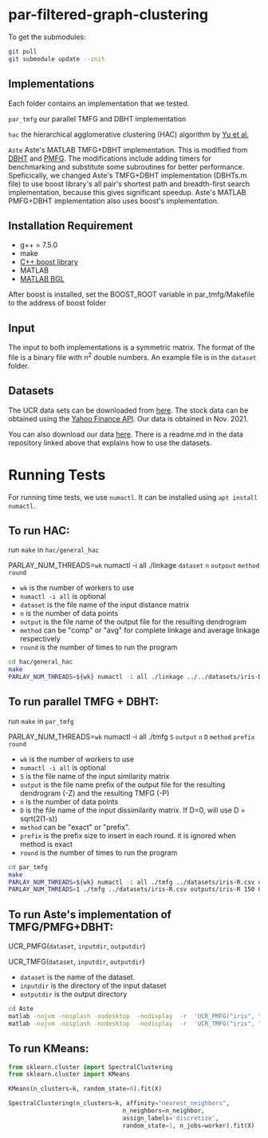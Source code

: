 # par-filtered-graph-clustering

To get the submodules:
```bash
git pull
git submodule update --init
```


Implementations
--------
Each folder contains an implementation that we tested.

`par_tmfg` our parallel TMFG and DBHT implementation

`hac` the hierarchical agglomerative clustering (HAC) algorithm by [Yu et al.](https://arxiv.org/abs/2106.04727)

`Aste` Aste's MATLAB TMFG+DBHT implementation. This is modified from [DBHT](https://www.mathworks.com/matlabcentral/fileexchange/46750-dbht)
and [PMFG](https://www.mathworks.com/matlabcentral/fileexchange/38689-pmfg). The modifications include adding timers for benchmarking and substitute some subroutines for better performance. Speficically, we changed Aste's TMFG+DBHT implementation (DBHTs.m file) to use boost library's all pair's shortest path and breadth-first search implementation, because this gives significant speedup. Aste's MATLAB PMFG+DBHT implementation also uses boost's implementation.


## Installation Requirement

* g++ = 7.5.0 
* make
* [C++ boost library](https://www.boost.org/)
* MATLAB
* [MATLAB BGL](https://www.mathworks.com/matlabcentral/fileexchange/10922-matlabbgl)

After boost is installed, set the BOOST_ROOT variable in par_tmfg/Makefile to the address of boost folder

## Input

The input to both implementations is a symmetric matrix. 
The format of the file is a binary file with $n^2$ double numbers.
An example file is in the `dataset` folder.

## Datasets

The UCR data sets can be downloaded from [here](https://www.cs.ucr.edu/~eamonn/time_series_data_2018/).
The stock data can be obtained using the [Yahoo Finance API](https://pypi.org/project/yfinance/). Our data is obtained in Nov. 2021.

You can also download our data [here](https://console.cloud.google.com/storage/browser/par-filtered-graph-clustering).
There is a readme.md in the data repository linked above that explains how to use the datasets.

# Running Tests
For running time tests, we use `numactl`. It can be installed using `apt install numactl`. 

## To run HAC:

run `make` in `hac/general_hac`

PARLAY_NUM_THREADS=`wk` numactl -i all ./linkage `dataset` `n` `outpout` `method` `round`

* `wk` is the number of workers to use
* `numactl -i all` is optional 
* `dataset` is the file name of the input distance matrix
* `n` is the number of data points
* `output` is the file name of the output file for the resulting dendrogram
* `method` can be "comp" or "avg" for complete linkage and average linkage respectively
* `round` is the number of times to run the program


```bash
cd hac/general_hac
make
PARLAY_NUM_THREADS=${wk} numactl -i all ./linkage ../../datasets/iris-D.csv 150 outputs/iris-D_comp_dendro comp 1
```


##  To run parallel TMFG + DBHT:

run `make` in `par_tmfg`

PARLAY_NUM_THREADS=`wk` numactl -i all ./tmfg `S` `output` `n` `D` `method` `prefix` `round`

* `wk` is the number of workers to use
* `numactl -i all` is optional 
* `S` is the file name of the input similarity matrix
* `output` is the file name prefix of the output file for the resulting dendrogram (-Z) and the resulting TMFG (-P)
* `n` is the number of data points
* `D` is the file name of the input dissimilarity matrix. If D=0, will use D = sqrt(2(1-s))
* `method` can be "exact" or "prefix".
* `prefix` is the prefix size to insert in each round. it is ignored when method is exact
* `round` is the number of times to run the program

```bash
cd par_tmfg
make
PARLAY_NUM_THREADS=${wk} numactl -i all ./tmfg ../datasets/iris-R.csv outputs/iris-R 150 0 prefix 2 1
PARLAY_NUM_THREADS=1 ./tmfg ../datasets/iris-R.csv outputs/iris-R 150 0 exact 0 1
```

## To run Aste's implementation of TMFG/PMFG+DBHT:

UCR_PMFG(`dataset`, `inputdir`, `outputdir`)

UCR_TMFG(`dataset`, `inputdir`, `outputdir`)

* `dataset` is the name of the dataset.
* `inputdir` is the directory of the input dataset
* `outputdir` is the output directory

```bash
cd Aste
matlab -nojvm -nosplash -nodesktop  -nodisplay  -r  'UCR_PMFG("iris", "../datasets/", "outputs"); exit'  -logfile outputs/iris_pmfg_timing.txt
matlab -nojvm -nosplash -nodesktop  -nodisplay  -r  'UCR_TMFG("iris", "../datasets/", "outputs"); exit'  -logfile outputs/iris_tmfg_timing.txt
```

## To run KMeans:

```python
from sklearn.cluster import SpectralClustering
from sklearn.cluster import KMeans

KMeans(n_clusters=k, random_state=0).fit(X)

SpectralClustering(n_clusters=k, affinity="nearest_neighbors",
                                n_neighbors=n_neighbor,
                                assign_labels='discretize',
                                random_state=1, n_jobs=worker).fit(X)
```